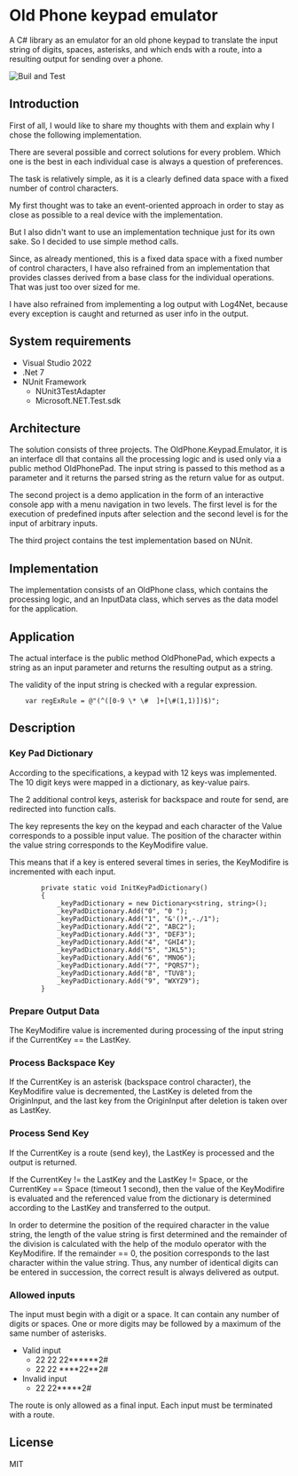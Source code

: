 # Old Phone keypad emulator
A C# library as an emulator for an old phone keypad to translate the input string of digits, spaces, asterisks, and which ends with a route, into a resulting output for sending over a phone.

![Buil and Test](https://github.com/AndrePann/old-phone-keypad-emulator/actions/workflows/dotnet.yml/badge.svg)

## Introduction
First of all, I would like to share my thoughts with them and explain why I chose the following implementation. 

There are several possible and correct solutions for every problem. Which one is the best in each individual case is always a question of preferences. 

The task is relatively simple, as it is a clearly defined data space with a fixed number of control characters.

My first thought was to take an event-oriented approach in order to stay as close as possible to a real device with the implementation. 

But I also didn't want to use an implementation technique just for its own sake. So I decided to use simple method calls. 

Since, as already mentioned, this is a fixed data space with a fixed number of control characters, I have also refrained from an implementation that provides classes derived from a base class for the individual operations. That was just too over sized for me.

I have also refrained from implementing a log output with Log4Net, because every exception is caught and returned as user info in the output.

## System requirements
* Visual Studio 2022
* .Net 7
* NUnit Framework
  * NUnit3TestAdapter
  * Microsoft.NET.Test.sdk

## Architecture
The solution consists of three projects. The OldPhone.Keypad.Emulator, it is an interface dll that contains all the processing logic and is used only via a public method OldPhonePad. The input string is passed to this method as a parameter and it returns the parsed string as the return value for as output.

The second project is a demo application in the form of an interactive console app with a menu navigation in two levels. The first level is for the execution of predefined inputs after selection and the second level is for the input of arbitrary inputs.

The third project contains the test implementation based on NUnit.

## Implementation
The implementation consists of an OldPhone class, which contains the processing logic, and an InputData class, which serves as the data model for the application.

## Application
The actual interface is the public method OldPhonePad, which expects a string as an input parameter and returns the resulting output as a string.

The validity of the input string is checked with a regular expression.

~~~
	var regExRule = @"(^([0-9 \* \#  ]+[\#(1,1)])$)";
~~~

## Description
### Key Pad Dictionary 
According to the specifications, a keypad with 12 keys was implemented. The 10 digit keys were mapped in a dictionary, as key-value pairs.

The 2 additional control keys, asterisk for backspace and route for send, are redirected into function calls. 

The key represents the key on the keypad and each character of the Value corresponds to a possible input value. The position of the character within the value string corresponds to the KeyModifire value.

This means that if a key is entered several times in series, the KeyModifire is incremented with each input.

~~~
        private static void InitKeyPadDictionary()
        {
            _keyPadDictionary = new Dictionary<string, string>();
            _keyPadDictionary.Add("0", "0 ");
            _keyPadDictionary.Add("1", "&'()*,-./1");
            _keyPadDictionary.Add("2", "ABC2");
            _keyPadDictionary.Add("3", "DEF3");
            _keyPadDictionary.Add("4", "GHI4");
            _keyPadDictionary.Add("5", "JKL5");
            _keyPadDictionary.Add("6", "MNO6");
            _keyPadDictionary.Add("7", "PQRS7");
            _keyPadDictionary.Add("8", "TUV8");
            _keyPadDictionary.Add("9", "WXYZ9");
        }
~~~

### Prepare Output Data
The KeyModifire value is incremented during processing of the input string if the CurrentKey == the LastKey.

### Process Backspace Key
If the CurrentKey is an asterisk (backspace control character), the KeyModifire value is decremented, the LastKey is deleted from the OriginInput, and the last key from the OriginInput after deletion is taken over as LastKey.

### Process Send Key
If the CurrentKey is a route (send key), the LastKey is processed and the output is returned.

If the CurrentKey != the LastKey and the LastKey != Space, or the CurrentKey == Space (timeout 1 second), then the value of the KeyModifire is evaluated and the referenced value from the dictionary is determined according to the LastKey and transferred to the output.

In order to determine the position of the required character in the value string, the length of the value string is first determined and the remainder of the division is calculated with the help of the modulo operator with the KeyModifire. If the remainder == 0, the position corresponds to the last character within the value string. Thus, any number of identical digits can be entered in succession, the correct result is always delivered as output.

### Allowed inputs
The input must begin with a digit or a space.
It can contain any number of digits or spaces.
One or more digits may be followed by a maximum of the same number of asterisks.

* Valid input
  * 22 22 22******2#
  * 22 22 ****22**2#
* Invalid input
  * 22 22*****2#
	
The route is only allowed as a final input. Each input must be terminated with a route.

## License
MIT
